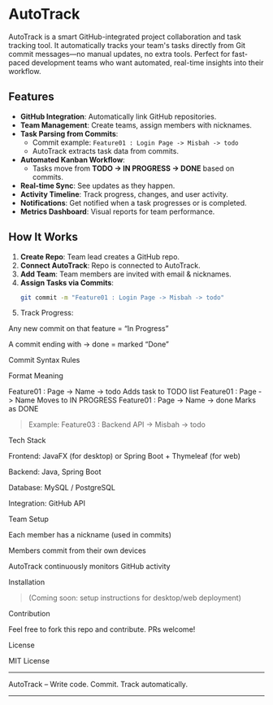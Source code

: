 # AutoTrack

AutoTrack is a smart GitHub-integrated project collaboration and task tracking tool. It automatically tracks your team's tasks directly from Git commit messages—no manual updates, no extra tools. Perfect for fast-paced development teams who want automated, real-time insights into their workflow.

## Features

- **GitHub Integration**: Automatically link GitHub repositories.
- **Team Management**: Create teams, assign members with nicknames.
- **Task Parsing from Commits**:
  - Commit example: `Feature01 : Login Page -> Misbah -> todo`
  - AutoTrack extracts task data from commits.
- **Automated Kanban Workflow**:
  - Tasks move from **TODO → IN PROGRESS → DONE** based on commits.
- **Real-time Sync**: See updates as they happen.
- **Activity Timeline**: Track progress, changes, and user activity.
- **Notifications**: Get notified when a task progresses or is completed.
- **Metrics Dashboard**: Visual reports for team performance.

## How It Works

1. **Create Repo**: Team lead creates a GitHub repo.
2. **Connect AutoTrack**: Repo is connected to AutoTrack.
3. **Add Team**: Team members are invited with email & nicknames.
4. **Assign Tasks via Commits**:
   ```bash
   git commit -m "Feature01 : Login Page -> Misbah -> todo"
5. Track Progress:

Any new commit on that feature = “In Progress”

A commit ending with -> done = marked “Done”




Commit Syntax Rules

Format	Meaning

Feature01 : Page -> Name -> todo	Adds task to TODO list
Feature01 : Page -> Name	Moves to IN PROGRESS
Feature01 : Page -> Name -> done	Marks as DONE


> Example: Feature03 : Backend API -> Misbah -> todo



Tech Stack

Frontend: JavaFX (for desktop) or Spring Boot + Thymeleaf (for web)

Backend: Java, Spring Boot

Database: MySQL / PostgreSQL

Integration: GitHub API


Team Setup

Each member has a nickname (used in commits)

Members commit from their own devices

AutoTrack continuously monitors GitHub activity


Installation

> (Coming soon: setup instructions for desktop/web deployment)



Contribution

Feel free to fork this repo and contribute. PRs welcome!

License

MIT License


---

AutoTrack – Write code. Commit. Track automatically.

---